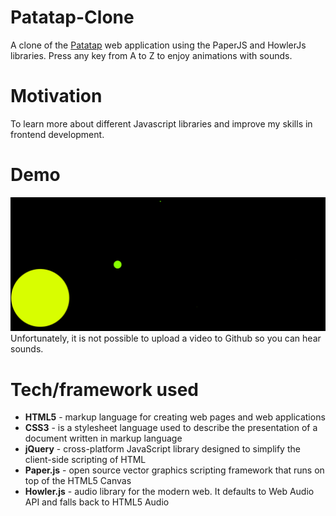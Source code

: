 # Patatap-Clone
A clone of the [Patatap](https://patatap.com/) web application using the PaperJS and HowlerJs libraries.
Press any key from A to Z to enjoy animations with sounds.

# Motivation
To learn more about different Javascript libraries and improve my skills in frontend development. 

# Demo
![Demo](https://github.com/sanzharamir/Patatap-Clone/blob/master/demo.gif)
Unfortunately, it is not possible to upload a video to Github so you can hear sounds. 

# Tech/framework used
- **HTML5** - markup language for creating web pages and web applications
- **CSS3** - is a stylesheet language used to describe the presentation of a document written in markup language
- **jQuery** - cross-platform JavaScript library designed to simplify the client-side scripting of HTML
- **Paper.js** - open source vector graphics scripting framework that runs on top of the HTML5 Canvas
- **Howler.js** - audio library for the modern web. It defaults to Web Audio API and falls back to HTML5 Audio
